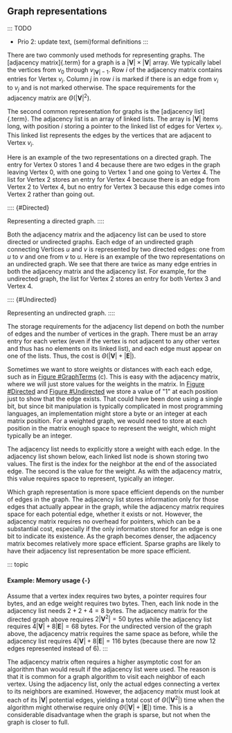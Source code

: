 
## Graph representations

::: TODO
- Prio 2: update text, (semi)formal definitions
:::

There are two commonly used methods for representing graphs. The
[adjacency matrix]{.term} for a graph is a
$|\mathbf{V}| \times |\mathbf{V}|$ array. We typically label the
vertices from $v_0$ through $v_{|\mathbf{V}|-1}$. Row $i$ of the
adjacency matrix contains entries for Vertex $v_i$. Column $j$ in row
$i$ is marked if there is an edge from $v_i$ to $v_j$ and is not marked
otherwise. The space requirements for the adjacency matrix are
$\Theta(|\mathbf{V}|^2)$.

The second common representation for graphs is the
[adjacency list]{.term}. The adjacency list is
an array of linked lists. The array is $|\mathbf{V}|$ items long, with
position $i$ storing a pointer to the linked list of edges for Vertex
$v_i$. This linked list represents the edges by the vertices that are
adjacent to Vertex $v_i$.

Here is an example of the two representations on a directed graph. The
entry for Vertex 0 stores 1 and 4 because there are two edges in the
graph leaving Vertex 0, with one going to Vertex 1 and one going to
Vertex 4. The list for Vertex 2 stores an entry for Vertex 4 because
there is an edge from Vertex 2 to Vertex 4, but no entry for Vertex 3
because this edge comes into Vertex 2 rather than going out.

:::: {#Directed}
<inlineav id="GdirRepCON" src="Graph/GdirRepCON.js" name="Graph/GdirRepCON" links="Graph/GraphDefCON.css" static/>

Representing a directed graph.
::::

Both the adjacency matrix and the adjacency list can be used to store
directed or undirected graphs. Each edge of an undirected graph
connecting Vertices $u$ and $v$ is represented by two directed edges:
one from $u$ to $v$ and one from $v$ to $u$. Here is an example of the
two representations on an undirected graph. We see that there are twice
as many edge entries in both the adjacency matrix and the adjacency
list. For example, for the undirected graph, the list for Vertex 2
stores an entry for both Vertex 3 and Vertex 4.

:::: {#Undirected}
<inlineav id="GundirRepCON" src="Graph/GundirRepCON.js" name="Graph/GundirRepCON" links="Graph/GraphDefCON.css" static/>

Representing an undirected graph.
::::

The storage requirements for the adjacency list depend on both the
number of edges and the number of vertices in the graph. There must be
an array entry for each vertex (even if the vertex is not adjacent to
any other vertex and thus has no elements on its linked list), and each
edge must appear on one of the lists. Thus, the cost is
$\Theta(|\mathbf{V}| + |\mathbf{E}|)$.

Sometimes we want to store weights or distances with each each edge,
such as in [Figure #GraphTerms](#GraphTerms)
(c). This is easy with the adjacency matrix, where we will just store
values for the weights in the matrix. In
[Figure #Directed](#Directed) and
[Figure #Undirected](#Undirected) we store a value of
"1" at each position just to show that the edge exists. That could
have been done using a single bit, but since bit manipulation is
typically complicated in most programming languages, an implementation
might store a byte or an integer at each matrix position. For a weighted
graph, we would need to store at each position in the matrix enough
space to represent the weight, which might typically be an integer.

The adjacency list needs to explicitly store a weight with each edge. In
the adjacency list shown below, each linked list node is shown storing
two values. The first is the index for the neighbor at the end of the
associated edge. The second is the value for the weight. As with the
adjacency matrix, this value requires space to represent, typically an
integer.

<inlineav id="GweightedCON" src="Graph/GweightedCON.js" name="Graph/GweightedCON" links="Graph/GraphDefCON.css" static/>

Which graph representation is more space efficient depends on the number
of edges in the graph. The adjacency list stores information only for
those edges that actually appear in the graph, while the adjacency
matrix requires space for each potential edge, whether it exists or not.
However, the adjacency matrix requires no overhead for pointers, which
can be a substantial cost, especially if the only information stored for
an edge is one bit to indicate its existence. As the graph becomes
denser, the adjacency matrix becomes relatively more space efficient.
Sparse graphs are likely to have their adjacency list representation be
more space efficient.

::: topic
#### Example: Memory usage {-}

Assume that a vertex index requires two bytes, a pointer requires four
bytes, and an edge weight requires two bytes. Then, each link node in
the adjacency list needs $2 + 2 + 4 = 8$ bytes. The adjacency matrix for
the directed graph above requires $2 |\mathbf{V}^2| = 50$ bytes while
the adjacency list requires $4 |\mathbf{V}| + 8 |\mathbf{E}| = 68$
bytes. For the undirected version of the graph above, the adjacency
matrix requires the same space as before, while the adjacency list
requires $4 |\mathbf{V}| + 8 |\mathbf{E}| = 116$ bytes (because there
are now 12 edges represented instead of 6).
:::

The adjacency matrix often requires a higher asymptotic cost for an
algorithm than would result if the adjacency list were used. The reason
is that it is common for a graph algorithm to visit each neighbor of
each vertex. Using the adjacency list, only the actual edges connecting
a vertex to its neighbors are examined. However, the adjacency matrix
must look at each of its $|\mathbf{V}|$ potential edges, yielding a
total cost of $\Theta(|\mathbf{V}^2|)$ time when the algorithm might
otherwise require only $\Theta(|\mathbf{V}| + |\mathbf{E}|)$ time. This
is a considerable disadvantage when the graph is sparse, but not when
the graph is closer to full.
